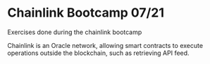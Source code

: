 # Chainlink Bootcamp 07/21

Exercises done during the chainlink bootcamp

Chainlink is an Oracle network, allowing smart contracts to execute operations outside the blockchain, such as retrieving API feed.